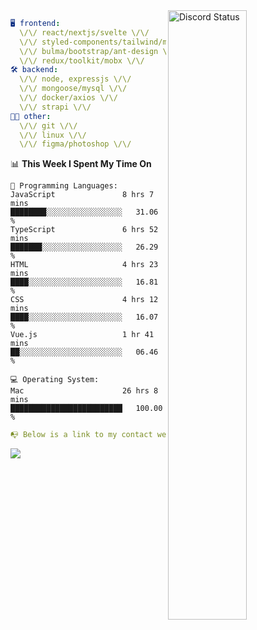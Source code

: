 
<a href="https://discord.com/users/279302975371870218" target="_blank">
    <img width="50%" align="right" alt="Discord Status" src="https://lanyard.cnrad.dev/api/279302975371870218?bg=161B22&borderRadius=5px%205px%200%200&hideTimestamp=true&idleMessage=Just%20chillin%27%20at%20the%20moment&animated=true">
</a>

```yaml
🖥️ frontend: 
  \/\/ react/nextjs/svelte \/\/
  \/\/ styled-components/tailwind/mui/
  \/\/ bulma/bootstrap/ant-design \/\/
  \/\/ redux/toolkit/mobx \/\/
🛠 backend: 
  \/\/ node, expressjs \/\/
  \/\/ mongoose/mysql \/\/
  \/\/ docker/axios \/\/
  \/\/ strapi \/\/
👨‍💻 other: 
  \/\/ git \/\/ 
  \/\/ linux \/\/
  \/\/ figma/photoshop \/\/
```
<!--START_SECTION:waka-->
📊 **This Week I Spent My Time On** 

```text
💬 Programming Languages: 
JavaScript               8 hrs 7 mins        ████████░░░░░░░░░░░░░░░░░   31.06 % 
TypeScript               6 hrs 52 mins       ███████░░░░░░░░░░░░░░░░░░   26.29 % 
HTML                     4 hrs 23 mins       ████░░░░░░░░░░░░░░░░░░░░░   16.81 % 
CSS                      4 hrs 12 mins       ████░░░░░░░░░░░░░░░░░░░░░   16.07 % 
Vue.js                   1 hr 41 mins        ██░░░░░░░░░░░░░░░░░░░░░░░   06.46 % 

💻 Operating System: 
Mac                      26 hrs 8 mins       █████████████████████████   100.00 % 
```


<!--END_SECTION:waka-->
```yaml
📭 Below is a link to my contact website 
```
<a href="https://vk.cc/cg0vfb" target="_black"> <img src="https://img.shields.io/badge/website-161B22?style=for-the-badge&logo=About.me&logoColor=white"></img> <a/>
